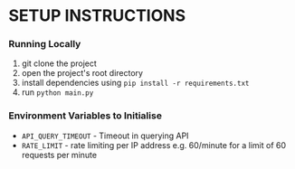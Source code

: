 # SETUP INSTRUCTIONS
### Running Locally
1. git clone the project
2. open the project's root directory
2. install dependencies using `pip install -r requirements.txt`
3. run `python main.py`

### Environment Variables to Initialise
* `API_QUERY_TIMEOUT` - Timeout in querying API
* `RATE_LIMIT` - rate limiting per IP address e.g. 60/minute for a limit of 60 requests per minute
